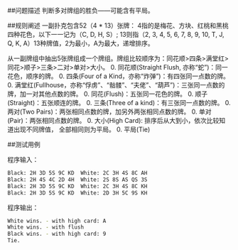 ##问题描述
判断多对牌组的胜负——可能含有平局。

##规则阐述
一副扑克包含52（4 * 13）张牌： 4指的是梅花、方块、红桃和黑桃四种花色，以下一一记为（C, D, H, S）; 13则指（2, 3, 4, 5, 6, 7, 8, 9, 10, T, J, Q, K, A）13种牌值，2为最小，A为最大，递增排序。

从一副牌组中抽出5张牌组成一个牌组。牌组比较顺序为：同花顺>四条>满堂红>同花>顺子>三条>二对>单对>大小。
0. 同花顺(Straight Flush, 亦称“蛇”)：同一花色，顺序的牌。
0. 四条(Four of a Kind，亦称“炸弹”)：有四张同一点数的牌。
0. 满堂红(Fullhouse，亦称“俘虏”、“骷髅”、“夫佬”、“葫芦”)：三张同一点数的牌，加一对其他点数的牌。
0. 同花(Flush)：五张同一花色的牌。
0. 顺子(Straight)：五张顺连的牌。
0. 三条(Three of a kind)：有三张同一点数的牌。
0. 两对(Two Pairs)：两张相同点数的牌，加另外两张相同点数的牌。
0. 单对(Pair)：两张相同点数的牌。
0. 大小(High Card): 排序后从大到小，依次比较知道出现不同牌值， 全部相同则为平局。
0. 平局(Tie)

##测试用例

程序输入：
```sh
Black: 2H 3D 5S 9C KD  White: 2C 3H 4S 8C AH
Black: 2H 4S 4C 2D 4H  White: 2S 8S AS QS 3S
Black: 2H 3D 5S 9C KD  White: 2C 3H 4S 8C KH
Black: 2H 3D 5S 9C KD  White: 2D 3H 5C 9S KH
```

程序输出：
```sh
White wins. - with high card: A
White wins. - with flush
Black wins. - with high card: 9
Tie.
```
